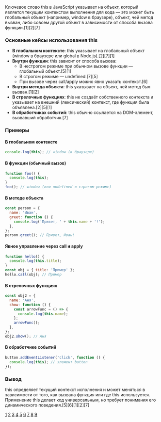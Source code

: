 Ключевое слово this в JavaScript указывает на объект, который является текущим контекстом выполнения для кода — это может быть глобальный объект (например, window в браузере), объект, чей метод вызван, либо совсем другой объект в зависимости от способа вызова функции.[1][2][7]

### Основные кейсы использования this

- **В глобальном контексте**: this указывает на глобальный объект (window в браузере или global в Node.js).[2][7][1]
- **Внутри функции**: this зависит от способа вызова:
  - В нестрогом режиме при обычном вызове функции — глобальный объект.[5][1]
  - В строгом режиме — undefined.[7][5]
  - При вызове через call/apply можно явно указать контекст.[6]
- **Внутри метода объекта**: this указывает на объект, чей метод был вызван.[1][2]
- **В стрелочных функциях**: this не создаёт собственного контекста и указывает на внешний (лексический) контекст, где функция была объявлена.[2][5][1]
- **В обработчиках событий**: this обычно ссылается на DOM-элемент, вызвавший обработчик.[7]

### Примеры

#### В глобальном контексте

```js
console.log(this); // window (в браузере)
```

#### В функции (обычный вызов)

```js
function foo() {
  console.log(this);
}
foo(); // window (или undefined в строгом режиме)
```

#### В методе объекта

```js
const person = {
  name: 'Иван',
  greet: function () {
    console.log('Привет, ' + this.name + '!');
  },
};
person.greet(); // Привет, Иван!
```

#### Явное управление через call и apply

```js
function hello() {
  console.log(this.title);
}
const obj = { title: 'Пример' };
hello.call(obj); // Пример
```

#### В стрелочных функциях

```js
const obj2 = {
  name: 'Аня',
  show: function () {
    const arrowFunc = () => {
      console.log(this.name);
    };
    arrowFunc();
  },
};
obj2.show(); // Аня
```

#### В обработчике событий

```js
button.addEventListener('click', function () {
  console.log(this); // элемент button
});
```

### Вывод

this определяет текущий контекст исполнения и может меняться в зависимости от того, как вызвана функция или где this используется. Применение this делает код универсальным, но требует понимания его динамического поведения.[5][6][1][2][7]

[1](https://habr.com/ru/companies/ruvds/articles/419371/)
[2](https://purpleschool.ru/knowledge-base/article/this)
[3](https://developer.mozilla.org/ru/docs/Web/JavaScript/Reference/Operators/this)
[4](https://learn.javascript.ru/object-methods)
[5](https://thecode.media/this/)
[6](https://elbrusboot.camp/blog/kak-rabotaiut-this-call-apply-i-bind-v-java-script-razbiraiemsia-na-primierakh/)
[7](https://wp-kama.ru/note/this-in-js)
[8](https://doka.guide/js/function-context/)
[9](https://www.youtube.com/watch?v=cYx5ckAYhK8)
